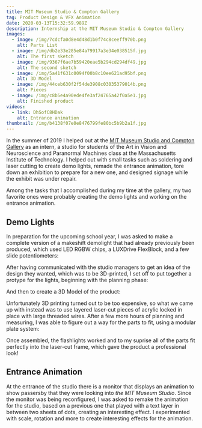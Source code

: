 ```yaml
---
title: MIT Museum Studio & Compton Gallery
tag: Product Design & VFX Animation
date: 2020-03-13T15:32:59.989Z
description: Internship at the MIT Museum Studio & Compton Gallery
images:
  - image: /img/7cdcfa0d8e4d48d1b0f74c8ceeff970b.png
    alt: Parts List
  - image: /img/db2e33e285e84a79917a3e34e038515f.jpg
    alt: The first sketch
  - image: /img/9367f6ae7b59420eae5b294cd294df49.jpg
    alt: The second sketch
  - image: /img/5a41f631c0094f00b8c10ee621ad95bf.png
    alt: 3D Model
  - image: /img/44ceb630f2f54de3908c03035379014b.png
    alt: Pieces
  - image: /img/c8b5e4a90ede4fe3af24765a42f0a5e1.jpg
    alt: Finished product
videos:
  - link: DhSofC8HDak
    alt: Entrance animation
thumbnail: /img/b4138f07e0e8476799fe80bc5b9b2a1f.jpg
---
```

In the summer of 2019 I helped out at the [MIT Museum Studio and Compton Gallery](https://mitmuseum.mit.edu/mit-community/mit-museum-studio-and-compton-gallery) as an intern, a studio for students of the Art in Vision and Neuroscience and Paranormal Machines class at the Massachusetts Institute of Technology. I helped out with small tasks such as soldering and laser cutting to create demo lights, remade the entrance animation, tore down an exhibition to prepare for a new one, and designed signage while the exhibit was under repair.

Among the tasks that I accomplished during my time at the gallery, my two favorite ones were probably creating the demo lights and working on the entrance animation.

## Demo Lights

In preparation for the upcoming school year, I was asked to make a complete version of a makeshift demolight that had already previously been produced, which used LED RGBW chips, a LUXDrive FlexBlock, and a few slide potentiometers:

After having communicated with the studio managers to get an idea of the design they wanted, which was to be 3D-printed, I set off to put together a protype for the lights, beginning with the planning phase:

And then to create a 3D Model of the product:

Unfortunately 3D printing turned out to be too expensive, so what we came up with instead was to use layered laser-cut pieces of acrylic locked in place with large threaded wires. After a few more hours of planning and measuring, I was able to figure out a way for the parts to fit, using a modular plate system:

Once assembled, the flashlights worked and to my suprise all of the parts fit perfectly into the laser-cut frame, which gave the product a professional look!

## Entrance Animation

At the entrance of the studio there is a monitor that displays an animation to show passersby that they were looking into *the MIT Museum Studio*. Since the monitor was being reconfigured, I was asked to remake the animation for the studio, based on a previous one that played with a text layer in between two sheets of dots, creating an interesting effect. I experimented with scale, rotation and more to create interesting effects for the animation.